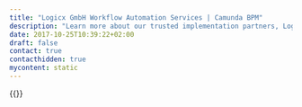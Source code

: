 ```yaml
---
title: "Logicx GmbH Workflow Automation Services | Camunda BPM"
description: "Learn more about our trusted implementation partners, Logicx GmbH. Camunda is the leader for workflow automation & business process management. Get your 30 day trial today. "
date: 2017-10-25T10:39:22+02:00
draft: false
contact: true
contacthidden: true
mycontent: static
---
```

{{<partner-single
company="Logicx GmbH"
type="si"
website="http://www.logicx.at/"
countrycode="AT"
city="Ansfelden"
description="<p>Unsere Vision sind Systeme, die den Menschen bei der Wahrnehmung und Verarbeitung von Information effizient unterst&uuml;tzen.</p><p>Ziel ist die echtzeitbasierte, visuelle Transformation von Information zur erweiterten Nutzung unserer Wahrnehmungspotentiale. Gew&uuml;nschte Resultate hierbei sind &Uuml;berblick und Wissen.</p><p>Leidenschaft und Entschlossenheit z&auml;hlen zu unseren Kernkompetenzen.&nbsp;</p><p>&nbsp;Wir sehen keine H&uuml;rde im Schaffen neuer Technologie. Um unsere Ideen, Visionen und Ziele zu verwirklichen, nutzen wir bestehende Technologie oder entwickeln diese neu dort, wo unsere Anforderungen &uuml;ber bestehende L&ouml;sungen hinausgehen.</p>"
siregion="dach"
level="basic"
logo="//images.ctfassets.net/vpidbgnakfvf/5iVh1GuA8M0M6kEqeaKOM8/16431a0d9ebe95d5466b5fc70908f86b/logicx.png">}}